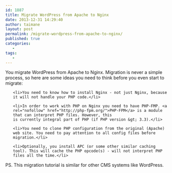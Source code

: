 ```yaml
---
id: 1887
title: Migrate WordPress from Apache to Nginx
date: 2013-12-31 14:29:40
author: taimane
layout: post
permalink: /migrate-wordpress-from-apache-to-nginx/
published: true
categories:
   -
tags:
   -
---
```

You migrate WordPress from Apache to Nginx. Migration is never a simple process, so here are some ideas you need to think before you even start to migrate:

<ol>

	<li>You need to know how to install Nginx - not just Nginx, because it will not handle your PHP code.</li>

	<li>In order to work with PHP on Nginx you need to have PHP-FMP. <a rel="nofollow" href="http://php-fpm.org/">PHP-FPM</a> is a module that can interpret PHP files. However, this is currently integral part of PHP (if PHP version &gt; 3.3).</li>

	<li>You need to clone PHP configuration from the original (Apache) web site. You need to pay attention to all config files before migration.</li>

	<li>Optionally, you install APC (or some other similar caching tool). This will cache the PHP opcode(s) - will not interpret PHP files all the time.</li>

</ol>

PS. This migration tutorial is similar for other CMS systems like WordPress.  

